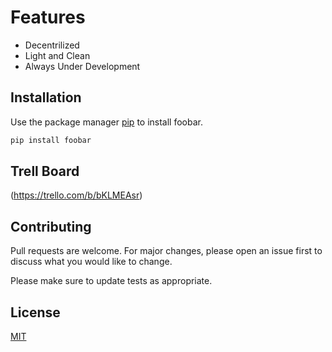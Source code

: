 # Features

 - Decentrilized 
 - Light and Clean
 - Always Under Development

## Installation

Use the package manager [pip](https://pip.pypa.io/en/stable/) to install foobar.

```bash
pip install foobar
```

## Trell Board 
 (https://trello.com/b/bKLMEAsr)


## Contributing
Pull requests are welcome. For major changes, please open an issue first to discuss what you would like to change.

Please make sure to update tests as appropriate.

## License
[MIT](https://choosealicense.com/licenses/mit/)
